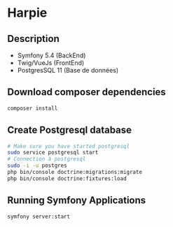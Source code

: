 # Harpie

## Description

- Symfony 5.4 (BackEnd)
- Twig/VueJs (FrontEnd)
- PostgresSQL 11 (Base de données)

## Download composer dependencies

```bash
composer install
```

## Create Postgresql database

```bash
# Make sure you have started postgresql
sudo service postgresql start
# Connection à postgresql
sudo -i -u postgres
php bin/console doctrine:migrations:migrate
php bin/console doctrine:fixtures:load
```

## Running Symfony Applications

```bash
symfony server:start
```
